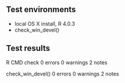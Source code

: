 ## Test environments
* local OS X install, R 4.0.3
* check_win_devel()

## Test results

R CMD check 0 errors 0 warnings 2 notes

check_win_devel() 0 errors 0 warnings 2 notes